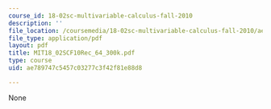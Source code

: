 ```yaml
---
course_id: 18-02sc-multivariable-calculus-fall-2010
description: ''
file_location: /coursemedia/18-02sc-multivariable-calculus-fall-2010/ae789747c5457c03277c3f42f81e88d8_MIT18_02SCF10Rec_64_300k.pdf
file_type: application/pdf
layout: pdf
title: MIT18_02SCF10Rec_64_300k.pdf
type: course
uid: ae789747c5457c03277c3f42f81e88d8

---
```

None